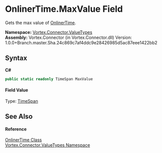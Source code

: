 # OnlinerTime.MaxValue Field
 

Gets the max value of <a href="T_Vortex_Connector_ValueTypes_OnlinerTime.md">OnlinerTime</a>.

**Namespace:**&nbsp;<a href="N_Vortex_Connector_ValueTypes.md">Vortex.Connector.ValueTypes</a><br />**Assembly:**&nbsp;Vortex.Connector (in Vortex.Connector.dll) Version: 1.0.0+Branch.master.Sha.24c869c7af4ddc9e28426985d5ac87eee1422bb2

## Syntax

**C#**<br />
``` C#
public static readonly TimeSpan MaxValue
```


#### Field Value
Type: <a href="https://docs.microsoft.com/dotnet/api/system.timespan" target="_blank">TimeSpan</a>

## See Also


#### Reference
<a href="T_Vortex_Connector_ValueTypes_OnlinerTime.md">OnlinerTime Class</a><br /><a href="N_Vortex_Connector_ValueTypes.md">Vortex.Connector.ValueTypes Namespace</a><br />